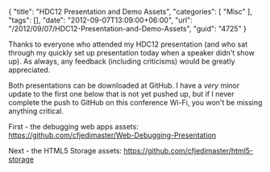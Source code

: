 {
	"title": "HDC12 Presentation and Demo Assets",
	"categories": [
		"Misc"
	],
	"tags": [],
	"date": "2012-09-07T13:09:00+06:00",
	"url": "/2012/09/07/HDC12-Presentation-and-Demo-Assets",
	"guid": "4725"
}

Thanks to everyone who attended my HDC12 presentation (and who sat through my quickly set up presentation today when a speaker didn't show up). As always, any feedback (including criticisms) would be greatly appreciated.

Both presentations can be downloaded at GitHub. I have a <i>very</i> minor update to the first one below that is not yet pushed up, but if I never complete the push to GitHub on this conference Wi-Fi, you won't be missing anything critical.

First - the debugging web apps assets: <a href="https://github.com/cfjedimaster/Web-Debugging-Presentation">https://github.com/cfjedimaster/Web-Debugging-Presentation</a>

Next - the HTML5 Storage assets: <a href="https://github.com/cfjedimaster/html5-storage">https://github.com/cfjedimaster/html5-storage</a>